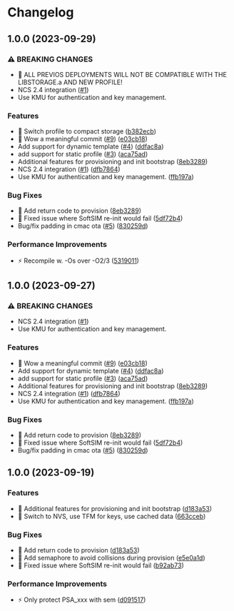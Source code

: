 # Changelog

## 1.0.0 (2023-09-29)


### ⚠ BREAKING CHANGES

* 🧨 ALL PREVIOS DEPLOYMENTS WILL NOT BE COMPATIBLE WITH THE LIBSTORAGE.a AND NEW PROFILE!
* NCS 2.4 integration ([#1](https://github.com/onomondo/nrf-softsim-dev/issues/1))
* Use KMU for authentication and key management.

### Features

* 🎸 Switch profile to compact storage ([b382ecb](https://github.com/onomondo/nrf-softsim-dev/commit/b382ecb72f9c10bb433960b9c54779a6d0030560))
* 🎸 Wow a meaningful commit ([#9](https://github.com/onomondo/nrf-softsim-dev/issues/9)) ([e03cb18](https://github.com/onomondo/nrf-softsim-dev/commit/e03cb18a9dd7eb072309729857851411a94bcfa5))
* Add support for dynamic template ([#4](https://github.com/onomondo/nrf-softsim-dev/issues/4)) ([ddfac8a](https://github.com/onomondo/nrf-softsim-dev/commit/ddfac8a3155a0dfb02a192985712110afde42afa))
* add support for static profile ([#3](https://github.com/onomondo/nrf-softsim-dev/issues/3)) ([aca75ad](https://github.com/onomondo/nrf-softsim-dev/commit/aca75ad8865e805269857bf4fda6db086948e02f))
* Additional features for provisioning and init bootstrap ([8eb3289](https://github.com/onomondo/nrf-softsim-dev/commit/8eb3289b8b105dc50a57e47e70d5ed7dd1100188))
* NCS 2.4 integration ([#1](https://github.com/onomondo/nrf-softsim-dev/issues/1)) ([dfb7864](https://github.com/onomondo/nrf-softsim-dev/commit/dfb78649acbbc4269ec7327c88a662768aca7dca))
* Use KMU for authentication and key management. ([ffb197a](https://github.com/onomondo/nrf-softsim-dev/commit/ffb197a6a8ca17df65dfd6bf3c292f50d2bf4f89))


### Bug Fixes

* 🐛 Add return code to provision ([8eb3289](https://github.com/onomondo/nrf-softsim-dev/commit/8eb3289b8b105dc50a57e47e70d5ed7dd1100188))
* 🐛 Fixed issue where SoftSIM re-init would fail ([5df72b4](https://github.com/onomondo/nrf-softsim-dev/commit/5df72b4106821eb63f516f87cbbb616a2cb3ac57))
* Bug/fix padding in cmac ota ([#5](https://github.com/onomondo/nrf-softsim-dev/issues/5)) ([830259d](https://github.com/onomondo/nrf-softsim-dev/commit/830259d2a5e3ed7d830a2da8f12404eca261fd2e))


### Performance Improvements

* ⚡️ Recompile w. -Os over -O2/3 ([5319011](https://github.com/onomondo/nrf-softsim-dev/commit/5319011de8e641b68f16b9f52e2be9d9bd657b31))

## 1.0.0 (2023-09-27)


### ⚠ BREAKING CHANGES

* NCS 2.4 integration ([#1](https://github.com/onomondo/nrf-softsim-dev/issues/1))
* Use KMU for authentication and key management.

### Features

* 🎸 Wow a meaningful commit ([#9](https://github.com/onomondo/nrf-softsim-dev/issues/9)) ([e03cb18](https://github.com/onomondo/nrf-softsim-dev/commit/e03cb18a9dd7eb072309729857851411a94bcfa5))
* Add support for dynamic template ([#4](https://github.com/onomondo/nrf-softsim-dev/issues/4)) ([ddfac8a](https://github.com/onomondo/nrf-softsim-dev/commit/ddfac8a3155a0dfb02a192985712110afde42afa))
* add support for static profile ([#3](https://github.com/onomondo/nrf-softsim-dev/issues/3)) ([aca75ad](https://github.com/onomondo/nrf-softsim-dev/commit/aca75ad8865e805269857bf4fda6db086948e02f))
* Additional features for provisioning and init bootstrap ([8eb3289](https://github.com/onomondo/nrf-softsim-dev/commit/8eb3289b8b105dc50a57e47e70d5ed7dd1100188))
* NCS 2.4 integration ([#1](https://github.com/onomondo/nrf-softsim-dev/issues/1)) ([dfb7864](https://github.com/onomondo/nrf-softsim-dev/commit/dfb78649acbbc4269ec7327c88a662768aca7dca))
* Use KMU for authentication and key management. ([ffb197a](https://github.com/onomondo/nrf-softsim-dev/commit/ffb197a6a8ca17df65dfd6bf3c292f50d2bf4f89))


### Bug Fixes

* 🐛 Add return code to provision ([8eb3289](https://github.com/onomondo/nrf-softsim-dev/commit/8eb3289b8b105dc50a57e47e70d5ed7dd1100188))
* 🐛 Fixed issue where SoftSIM re-init would fail ([5df72b4](https://github.com/onomondo/nrf-softsim-dev/commit/5df72b4106821eb63f516f87cbbb616a2cb3ac57))
* Bug/fix padding in cmac ota ([#5](https://github.com/onomondo/nrf-softsim-dev/issues/5)) ([830259d](https://github.com/onomondo/nrf-softsim-dev/commit/830259d2a5e3ed7d830a2da8f12404eca261fd2e))

## 1.0.0 (2023-09-19)


### Features

* 🎸 Additional features for provisioning and init bootstrap ([d183a53](https://github.com/onomondo/nrf-softsim-dev/commit/d183a53075945eb7623dffd3bc7b9fb4714dd64a))
* 🎸 Switch to NVS, use TFM for keys, use cached data ([663cceb](https://github.com/onomondo/nrf-softsim-dev/commit/663cceb3ad541f36f5b04d2079b1207a5bd461b5))


### Bug Fixes

* 🐛 Add return code to provision ([d183a53](https://github.com/onomondo/nrf-softsim-dev/commit/d183a53075945eb7623dffd3bc7b9fb4714dd64a))
* 🐛 Add semaphore to avoid collisions during provision ([e5e0a1d](https://github.com/onomondo/nrf-softsim-dev/commit/e5e0a1dd6f2afeae9ced33be82395fdfe83210be))
* 🐛 Fixed issue where SoftSIM re-init would fail ([b92ab73](https://github.com/onomondo/nrf-softsim-dev/commit/b92ab73c33723ce2f1ab873f2b099f96d5273122))


### Performance Improvements

* ⚡️ Only protect PSA_xxx with sem ([d091517](https://github.com/onomondo/nrf-softsim-dev/commit/d091517dee35b287f175e1184fcc718db0f681b1))

